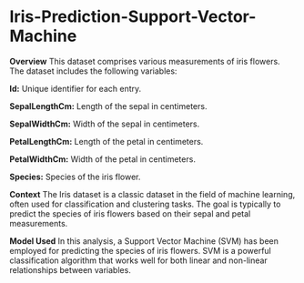 # Iris-Prediction-Support-Vector-Machine

**Overview**
This dataset comprises various measurements of iris flowers. The dataset includes the following variables:

**Id:** Unique identifier for each entry.

**SepalLengthCm:** Length of the sepal in centimeters.

**SepalWidthCm:** Width of the sepal in centimeters.

**PetalLengthCm:** Length of the petal in centimeters.

**PetalWidthCm:** Width of the petal in centimeters.

**Species:** Species of the iris flower.

**Context**
The Iris dataset is a classic dataset in the field of machine learning, often used for classification and clustering tasks. The goal is typically to predict the species of iris flowers based on their sepal and petal measurements.

**Model Used**
In this analysis, a Support Vector Machine (SVM) has been employed for predicting the species of iris flowers. SVM is a powerful classification algorithm that works well for both linear and non-linear relationships between variables.

